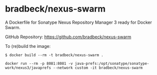 # bradbeck/nexus-swarm

A Dockerfile for Sonatype Nexus Repository Manager 3 ready for Docker Swarm.

GitHub Repository: https://github.com/bradbeck/nexus-swarm

To (re)build the image:

```
$ docker build --rm -t bradbeck/nexus-swarm .
```

```
docker run --rm -p 8081:8081 -v java-prefs:/opt/sonatype/sonatype-work/nexus3/javaprefs --network custom -it bradbeck/nexus-swarm
```
